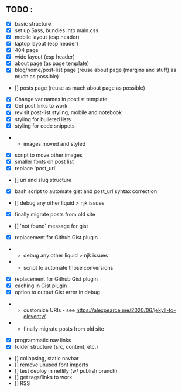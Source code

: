 ## TODO : 
- [x] basic structure
- [x] set up Sass, bundles into main.css
- [x] mobile layout (esp header)
- [x] laptop layout (esp header)
- [x] 404 page
- [x] wide layout (esp header)
- [x] about page (as page template)
- [x] blog/home/post-list page (reuse about page (margins and stuff) as much as possible)
- [] posts page (reuse as much about page as possible)
- [x] Change var names in postlist template
- [x] Get post links to work
- [x] revisit post-list styling, mobile and notebook
- [x] styling for bulleted lists
- [x] styling for code snippets
- - images moved and styled
- [x] script to move other images
- [x] smaller fonts on post list
- [x] replace 'post_url'
- [] uri and slug structure
- [x] bash script to automate gist and post_url syntax correction
- [] debug any other liquid > njk issues
- [x] finally migrate posts from old site
- [] 'not found' message for gist
- [x] replacement for Github Gist plugin
- - debug any other liquid > njk issues
- - script to automate those conversions
- [x] replacement for Github Gist plugin
- [x] caching in Gist plugin
- [x] option to output Gist error in debug
- - customize URIs - see https://alexpearce.me/2020/06/jekyll-to-eleventy/
- - finally migrate posts from old site
- [x] programmatic nav links
- [x] folder structure (src, content, etc.)
- [] collapsing, static navbar
- [] remove unused font imports
- [] test deploy in netlify (w/ publish branch)
- [] get tags/links to work
- [] RSS


